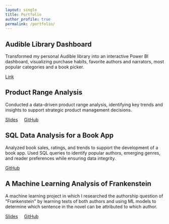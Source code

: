 ```yaml
---
layout: single
title: Portfolio
author_profile: true
permalink: /portfolio/
---
```


## Audible Library Dashboard

Transformed my personal Audible library into an interactive Power BI dashboard, visualizing purchase habits, favorite authors and narrators, most popular categories and a book picker.

<i class="fa-solid fa-link"></i> [Link](https://app.powerbi.com/view?r=eyJrIjoiMjgzNmRlZjAtNzZhMi00N2E3LTk3MjEtZTNjZGE5MmM2NzAwIiwidCI6ImU5NzdhOTA3LWVjNjMtNDY1Ni1hMTg2LTUyMmU3Mzk0ZDUzNCIsImMiOjl9&pageName=f4b5576fa73a707a687c)

## Product Range Analysis

Conducted a data-driven product range analysis, identifying key trends and insights to support strategic product management decisions.

<i class="far fa-file-pdf"></i> [Slides](https://raw.githubusercontent.com/Galia-A/product-range-analysis-project/refs/heads/main/Final%20Project%20-%20Galia%20Appel.pdf) &nbsp; &nbsp; <i class="fab fa-github"></i> [GitHub](https://github.com/Galia-A/product-range-analysis-project/tree/main)

## SQL Data Analysis for a Book App

Analyzed book sales, ratings, and trends to support the development of a book app. Used SQL queries to identify popular authors, emerging genres, and reader preferences while ensuring data integrity.

<i class="fab fa-github"></i> [GitHub](https://github.com/Galia-A/book-app-sql-project/blob/8c29dc0153d9dcaf69dd27f78d50ea6e7c6614d0/SQL%20Project.ipynb)

## A Machine Learning Analysis of Frankenstein

A machine learning project in which I researched the authorship question of "Frankenstein" by learning texts of both authors and using ML models to  determine which sentence in the novel can be attributed to which author.

<i class="far fa-file-pdf"></i> [Slides](https://github.com/Galia-A/frankenstein-ml/blob/main/Frankenstein.pdf) &nbsp; &nbsp; <i class="fab fa-github"></i> [GitHub](https://galia-a.github.io/frankenstein-ml/)
